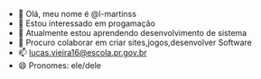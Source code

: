 - 👋 Olá, meu nome é @l-martinss
- 👀 Estou interessado em progamação
- 🌱 Atualmente estou aprendendo desenvolvimento de sistema 
- 💞️ Procuro colaborar em criar sites,jogos,desenvolver Software
- 📫 lucas.vieira16@escola.pr.gov.br
- 😄 Pronomes: ele/dele


<!---
l-martinss/l-martinss is a ✨ special ✨ repository because its `README.md` (this file) appears on your GitHub profile.
You can click the Preview link to take a look at your changes.
--->
